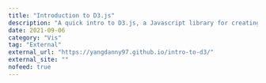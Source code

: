 ```yaml
---
title: "Introduction to D3.js"
description: "A quick intro to D3.js, a Javascript library for creating interactive data visualizations in the browser."
date: 2021-09-06
category: "Vis"
tag: "External"
external_url: "https://yangdanny97.github.io/intro-to-d3/"
external_site: ""
nofeed: true
---
```


